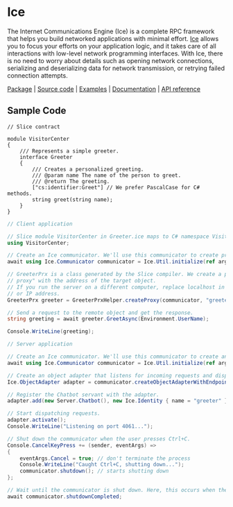 # Ice

The Internet Communications Engine (Ice) is a complete RPC framework that helps you build networked applications with
minimal effort. [Ice] allows you to focus your efforts on your application logic, and it takes care of all interactions
with low-level network programming interfaces. With Ice, there is no need to worry about details such as opening network
connections, serializing and deserializing data for network transmission, or retrying failed connection attempts.

[Package][package] | [Source code][source] | [Examples][examples] | [Documentation][docs] | [API reference][api]

## Sample Code

```slice
// Slice contract

module VisitorCenter
{
    /// Represents a simple greeter.
    interface Greeter
    {
        /// Creates a personalized greeting.
        /// @param name The name of the person to greet.
        /// @return The greeting.
        ["cs:identifier:Greet"] // We prefer PascalCase for C# methods.
        string greet(string name);
    }
}
```

```csharp
// Client application

// Slice module VisitorCenter in Greeter.ice maps to C# namespace VisitorCenter.
using VisitorCenter;

// Create an Ice communicator. We'll use this communicator to create proxies and manage outgoing connections.
await using Ice.Communicator communicator = Ice.Util.initialize(ref args);

// GreeterPrx is a class generated by the Slice compiler. We create a proxy from a communicator and a "stringified
// proxy" with the address of the target object.
// If you run the server on a different computer, replace localhost in the string below with the server's hostname
// or IP address.
GreeterPrx greeter = GreeterPrxHelper.createProxy(communicator, "greeter:tcp -h localhost -p 4061");

// Send a request to the remote object and get the response.
string greeting = await greeter.GreetAsync(Environment.UserName);

Console.WriteLine(greeting);
```

```csharp
// Server application

// Create an Ice communicator. We'll use this communicator to create an object adapter.
await using Ice.Communicator communicator = Ice.Util.initialize(ref args);

// Create an object adapter that listens for incoming requests and dispatches them to servants.
Ice.ObjectAdapter adapter = communicator.createObjectAdapterWithEndpoints("GreeterAdapter", "tcp -p 4061");

// Register the Chatbot servant with the adapter.
adapter.add(new Server.Chatbot(), new Ice.Identity { name = "greeter" });

// Start dispatching requests.
adapter.activate();
Console.WriteLine("Listening on port 4061...");

// Shut down the communicator when the user presses Ctrl+C.
Console.CancelKeyPress += (sender, eventArgs) =>
{
    eventArgs.Cancel = true; // don't terminate the process
    Console.WriteLine("Caught Ctrl+C, shutting down...");
    communicator.shutdown(); // starts shutting down
};

// Wait until the communicator is shut down. Here, this occurs when the user presses Ctrl+C.
await communicator.shutdownCompleted;
```

[api]: https://code.zeroc.com/ice/main/api/csharp/api/Ice.html
[docs]:https://docs.zeroc.com/ice/latest/csharp/
[ice]: https://github.com/zeroc-ice/ice
[examples]: https://github.com/zeroc-ice/ice-demos/tree/main/csharp
[package]: https://www.nuget.org/packages/ZeroC.Ice
[source]: https://github.com/zeroc-ice/ice/tree/main/csharp/src/Ice
